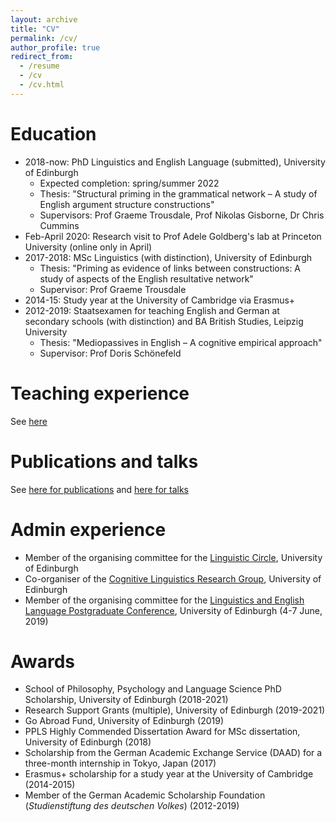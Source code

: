 ```yaml
---
layout: archive
title: "CV"
permalink: /cv/
author_profile: true
redirect_from:
  - /resume
  - /cv
  - /cv.html
---
```


Education
======
* 2018-now: PhD Linguistics and English Language (submitted), University of Edinburgh
   * Expected completion: spring/summer 2022
   * Thesis: "Structural priming in the grammatical network – A study of English argument structure constructions"
   * Supervisors: Prof Graeme Trousdale, Prof Nikolas Gisborne, Dr Chris Cummins
* Feb-April 2020: Research visit to Prof Adele Goldberg's lab at Princeton University (online only in April)
* 2017-2018: MSc Linguistics (with distinction), University of Edinburgh
   * Thesis: "Priming as evidence of links between constructions: A study of aspects of the English resultative network"
   * Supervisor: Prof Graeme Trousdale
* 2014-15: Study year at the University of Cambridge via Erasmus+
* 2012-2019: Staatsexamen for teaching English and German at secondary schools (with distinction) and BA British Studies, Leipzig University
   * Thesis: "Mediopassives in English – A cognitive empirical approach"
   * Supervisor: Prof Doris Schönefeld

Teaching experience
======
See <a href="https://tungerer.github.io/teaching/">here</a>

Publications and talks
======
See <a href="https://tungerer.github.io/publications/">here for publications</a> and <a href="https://tungerer.github.io/talks/">here for talks</a>
  
Admin experience
======
* Member of the organising committee for the <a href="https://www.ed.ac.uk/ppls/linguistics-and-english-language/research/talks-and-reading-groups/linguistic-circle">Linguistic Circle</a>, University of Edinburgh
* Co-organiser of the <a href="https://www.ed.ac.uk/ppls/linguistics-and-english-language/research/talks-and-reading-groups/cognitive-linguistics">Cognitive Linguistics Research Group</a>, University of Edinburgh
* Member of the organising committee for the <a href="https://pgc.lel.ed.ac.uk/archive/2019/">Linguistics and English Language Postgraduate Conference</a>,  University of Edinburgh (4-7 June, 2019)

Awards
======
* School of Philosophy, Psychology and Language Science PhD Scholarship, University of Edinburgh (2018-2021)
* Research Support Grants (multiple), University of Edinburgh (2019-2021)
* Go Abroad Fund, University of Edinburgh (2019)
* PPLS Highly Commended Dissertation Award for MSc dissertation, University of Edinburgh (2018)
* Scholarship from the German Academic Exchange Service (DAAD) for a three-month internship in Tokyo, Japan (2017)
* Erasmus+ scholarship for a study year at the University of Cambridge (2014-2015)
* Member of the German Academic Scholarship Foundation (<i>Studienstiftung des deutschen Volkes</i>) (2012-2019)
  